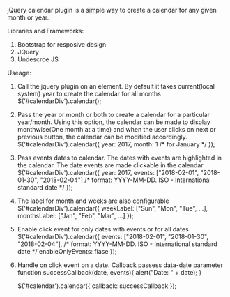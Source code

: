 jQuery calendar plugin is a simple way to create a calendar for any given month or year.

Libraries and Frameworks:
1. Bootstrap for resposive design
2. JQuery
3. Undescroe JS

Useage:

1.	Call the jquery plugin on an element. By default it takes current(local system) year to create the calendar for all months
	$('#calendarDiv').calendar();

2.	Pass the year or month or both to create a calendar for a particular year/month. Using this option, the calendar can be made to display monthwise(One month at a time) and when the user clicks on next or previous button, the calendar can be modified accordingly.
	$('#calendarDiv').calendar({
		year: 2017,
		month: 1	/* for January */
	});

3.	Pass events dates to calendar. The dates with events are highlighted in the calendar. The date events are made clickable in the calendar
	$('#calendarDiv').calendar({
		year: 2017,
		events: ["2018-02-01", "2018-01-30", "2018-02-04"]	/* format: YYYY-MM-DD. ISO - International standard date */
	});

4.	The label for month and weeks are also configurable
	$('#calendarDiv').calendar({
		weekLabel: ["Sun", "Mon", "Tue", ...],
		monthsLabel: ["Jan", "Feb", "Mar", ...]
	});

5.	Enable click event for only dates with events or for all dates
	$('#calendarDiv').calendar({
		events: ["2018-02-01", "2018-01-30", "2018-02-04"],	/* format: YYYY-MM-DD. ISO - International standard date */
		enableOnlyEvents: flase
	});
	
6.	Handle on click event on a date. Callback passess data-date parameter
	function successCallback(date, events){
        alert("Date: " + date);
    }

	$('#calendar').calendar({
        callback: successCallback
    });
